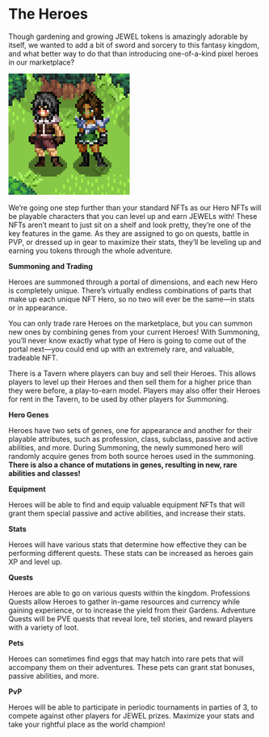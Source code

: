 # The Heroes

Though gardening and growing JEWEL tokens is amazingly adorable by itself, we wanted to add a bit of sword and sorcery to this fantasy kingdom, and what better way to do that than introducing one-of-a-kind pixel heroes in our marketplace?&#x20;

![](<../.gitbook/assets/hero base showcase1.png>)

We’re going one step further than your standard NFTs as our Hero NFTs will be playable characters that you can level up and earn JEWELs with! These NFTs aren’t meant to just sit on a shelf and look pretty, they’re one of the key features in the game. As they are assigned to go on quests, battle in PVP, or dressed up in gear to maximize their stats, they’ll be leveling up and earning you tokens through the whole adventure.

**Summoning and Trading**

Heroes are summoned through a portal of dimensions, and each new Hero is completely unique. There’s virtually endless combinations of parts that make up each unique NFT Hero, so no two will ever be the same—in stats or in appearance.

You can only trade rare Heroes on the marketplace, but you can summon new ones by combining genes from your current Heroes! With Summoning, you’ll never know exactly what type of Hero is going to come out of the portal next—you could end up with an extremely rare, and valuable, tradeable NFT.

There is a Tavern where players can buy and sell their Heroes. This allows players to level up their Heroes and then sell them for a higher price than they were before, a play-to-earn model. Players may also offer their Heroes for rent in the Tavern, to be used by other players for Summoning.

**Hero Genes**

Heroes have two sets of genes, one for appearance and another for their playable attributes, such as profession, class, subclass, passive and active abilities, and more. During Summoning, the newly summoned hero will randomly acquire genes from both source heroes used in the summoning. **There is also a chance of mutations in genes, resulting in new, rare abilities and classes!**

**Equipment**

Heroes will be able to find and equip valuable equipment NFTs that will grant them special passive and active abilities, and increase their stats.

**Stats**

Heroes will have various stats that determine how effective they can be performing different quests. These stats can be increased as heroes gain XP and level up.

**Quests**

Heroes are able to go on various quests within the kingdom. Professions Quests allow Heroes to gather in-game resources and currency while gaining experience, or to increase the yield from their Gardens. Adventure Quests will be PVE quests that reveal lore, tell stories, and reward players with a variety of loot.

**Pets**

Heroes can sometimes find eggs that may hatch into rare pets that will accompany them on their adventures. These pets can grant stat bonuses, passive abilities, and more.

**PvP**

Heroes will be able to participate in periodic tournaments in parties of 3, to compete against other players for JEWEL prizes. Maximize your stats and take your rightful place as the world champion!
